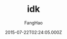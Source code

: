 ---
title: idk
github: https://github.com/UniFreak/unifreak.github.io
demo: https://unifreak.github.io
author: FangHao
ssg:
  - Jekyll
cms:
  - Markdown
date: 2015-07-22T02:24:05.000Z
description: A simple jekyll theme.
draft: true
publish_date: '2015-07-22T02:24:05Z'
update_date: '2022-12-24T15:20:11Z'
github_star: 21
github_fork: 40
---